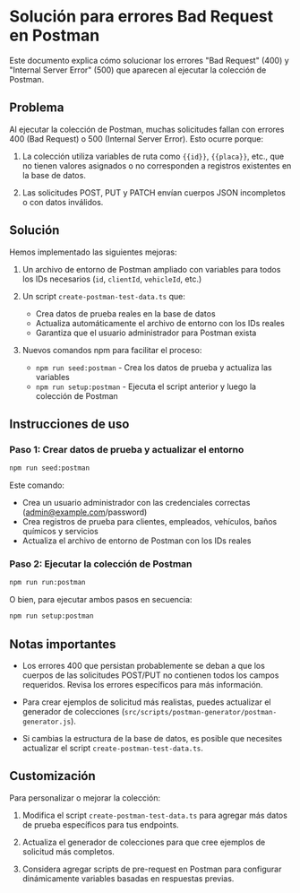 # Solución para errores Bad Request en Postman

Este documento explica cómo solucionar los errores "Bad Request" (400) y "Internal Server Error" (500) que aparecen al ejecutar la colección de Postman.

## Problema

Al ejecutar la colección de Postman, muchas solicitudes fallan con errores 400 (Bad Request) o 500 (Internal Server Error). Esto ocurre porque:

1. La colección utiliza variables de ruta como `{{id}}`, `{{placa}}`, etc., que no tienen valores asignados o no corresponden a registros existentes en la base de datos.

2. Las solicitudes POST, PUT y PATCH envían cuerpos JSON incompletos o con datos inválidos.

## Solución

Hemos implementado las siguientes mejoras:

1. Un archivo de entorno de Postman ampliado con variables para todos los IDs necesarios (`id`, `clientId`, `vehicleId`, etc.)

2. Un script `create-postman-test-data.ts` que:

   - Crea datos de prueba reales en la base de datos
   - Actualiza automáticamente el archivo de entorno con los IDs reales
   - Garantiza que el usuario administrador para Postman exista

3. Nuevos comandos npm para facilitar el proceso:
   - `npm run seed:postman` - Crea los datos de prueba y actualiza las variables
   - `npm run setup:postman` - Ejecuta el script anterior y luego la colección de Postman

## Instrucciones de uso

### Paso 1: Crear datos de prueba y actualizar el entorno

```bash
npm run seed:postman
```

Este comando:

- Crea un usuario administrador con las credenciales correctas (admin@example.com/password)
- Crea registros de prueba para clientes, empleados, vehículos, baños químicos y servicios
- Actualiza el archivo de entorno de Postman con los IDs reales

### Paso 2: Ejecutar la colección de Postman

```bash
npm run run:postman
```

O bien, para ejecutar ambos pasos en secuencia:

```bash
npm run setup:postman
```

## Notas importantes

- Los errores 400 que persistan probablemente se deban a que los cuerpos de las solicitudes POST/PUT no contienen todos los campos requeridos. Revisa los errores específicos para más información.

- Para crear ejemplos de solicitud más realistas, puedes actualizar el generador de colecciones (`src/scripts/postman-generator/postman-generator.js`).

- Si cambias la estructura de la base de datos, es posible que necesites actualizar el script `create-postman-test-data.ts`.

## Customización

Para personalizar o mejorar la colección:

1. Modifica el script `create-postman-test-data.ts` para agregar más datos de prueba específicos para tus endpoints.

2. Actualiza el generador de colecciones para que cree ejemplos de solicitud más completos.

3. Considera agregar scripts de pre-request en Postman para configurar dinámicamente variables basadas en respuestas previas.
